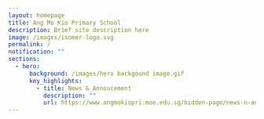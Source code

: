 ```yaml
---
layout: homepage
title: Ang Mo Kio Primary School
description: Brief site description here
image: /images/isomer-logo.svg
permalink: /
notification: ""
sections:
  - hero:
      background: /images/hero backgound image.gif
      key_highlights:
        - title: News & Annoucement
          description: ""
          url: https://www.angmokiopri.moe.edu.sg/hidden-page/news-n-announcement/
---
```

